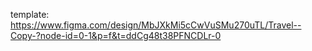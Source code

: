 template:
https://www.figma.com/design/MbJXkMi5cCwVuSMu270uTL/Travel--Copy-?node-id=0-1&p=f&t=ddCg48t38PFNCDLr-0
